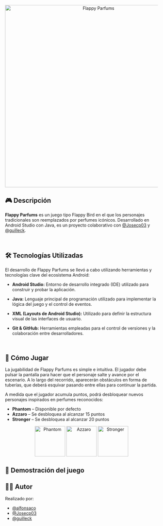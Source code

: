 <div align="center">
  <img src="https://github.com/alfonsaco/Flappy-Parfums/blob/master/app/src/main/res/drawable/parfums.png" alt="Flappy Parfums" width="600px" />
</div>

## 🎮 Descripción
**Flappy Parfums** es un juego tipo Flappy Bird en el que los personajes tradicionales son reemplazados por perfumes icónicos. Desarrollado en Android Studio con Java, es un proyecto colaborativo con [@Josecp03](https://github.com/Josecp03) y [@guilleck](https://github.com/guilleck).

  <br>
  
## 🛠️ Tecnologías Utilizadas
El desarrollo de Flappy Parfums se llevó a cabo utilizando herramientas y tecnologías clave del ecosistema Android:
- **Android Studio:** Entorno de desarrollo integrado (IDE) utilizado para construir y probar la aplicación.
- **Java:** Lenguaje principal de programación utilizado para implementar la lógica del juego y el control de eventos.
- **XML (Layouts de Android Studio):** Utilizado para definir la estructura visual de las interfaces de usuario.
- **Git & GitHub:** Herramientas empleadas para el control de versiones y la colaboración entre desarrolladores.

  <br>
  
## 🎯 Cómo Jugar
La jugabilidad de Flappy Parfums es simple e intuitiva. El jugador debe pulsar la pantalla para hacer que el personaje salte y avance por el escenario. A lo largo del recorrido, aparecerán obstáculos en forma de tuberías, que deberá esquivar pasando entre ellas para continuar la partida.

A medida que el jugador acumula puntos, podrá desbloquear nuevos personajes inspirados en perfumes reconocidos:
- **Phantom** – Disponible por defecto
- **Azzaro** – Se desbloquea al alcanzar 15 puntos
- **Stronger** – Se desbloquea al alcanzar 20 puntos
<div align="center">
  <img src="https://github.com/alfonsaco/Flappy-Parfums/blob/master/app/src/main/res/drawable/phantom1.png" alt="Phantom" width="100px">
  <img src="https://github.com/alfonsaco/Flappy-Parfums/blob/master/app/src/main/res/drawable/azzaro1.png" alt="Azzaro" width="100px">
  <img src="https://github.com/alfonsaco/Flappy-Parfums/blob/master/app/src/main/res/drawable/stronger1.png" alt="Stronger" width="100px">
</div>



## 📱 Demostración del juego


## 👨‍💻 Autor
Realizado por:
- [@alfonsaco](https://github.com/alfonsaco)
- [@Josecp03](https://github.com/Josecp03)
- [@guilleck](https://github.com/guilleck)
